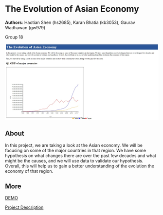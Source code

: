 # The Evolution of Asian Economy
**Authors**: Haotian Shen (hs2685), Karan Bhatia (kb3053), Gaurav Wadhawan (gw979)

Group 18 

![Screenhot](screenshot.jpg)


## About
In this project, we are taking a look at the Asian economy. We will be focusing on some of the major countries in that region. We have some hypothesis on what changes there are over the past few decades and what might be the causes, and we will use data to validate our hypothesis. Overall, this will help us to gain a better understanding of the evolution the economy of that region.

## More
[DEMO](https://nyu-vis-fall2018.github.io/group-18-The-Evolution-of-Asian-Economy/)

[Project Description](project.pdf)
